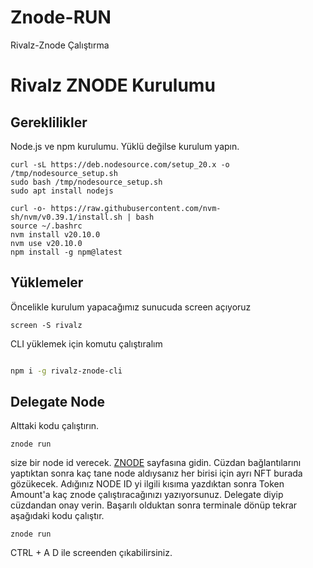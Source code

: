 # Znode-RUN
Rivalz-Znode Çalıştırma


# Rivalz ZNODE Kurulumu

## Gereklilikler

Node.js ve npm kurulumu. Yüklü değilse kurulum yapın.

```
curl -sL https://deb.nodesource.com/setup_20.x -o /tmp/nodesource_setup.sh
sudo bash /tmp/nodesource_setup.sh
sudo apt install nodejs

curl -o- https://raw.githubusercontent.com/nvm-sh/nvm/v0.39.1/install.sh | bash
source ~/.bashrc
nvm install v20.10.0
nvm use v20.10.0
npm install -g npm@latest
```

## Yüklemeler

Öncelikle kurulum yapacağımız sunucuda screen açıyoruz

```
screen -S rivalz
```

CLI yüklemek için komutu çalıştıralım

```bash

npm i -g rivalz-znode-cli


```

## Delegate Node

Alttaki kodu çalıştırın.

```
znode run

```

size bir node id verecek. [ZNODE](https://znode.rivalz.ai/znode) sayfasına gidin. Cüzdan bağlantılarını yaptıktan sonra kaç tane node aldıysanız her birisi için ayrı NFT burada gözükecek. Adığınız NODE ID yi ilgili kısıma yazdıktan sonra Token Amount'a kaç znode çalıştıracağınızı yazıyorsunuz. Delegate diyip cüzdandan onay verin. Başarılı olduktan sonra terminale dönüp tekrar aşağıdaki kodu çalıştır.

```
znode run

```

CTRL + A D ile screenden çıkabilirsiniz.
